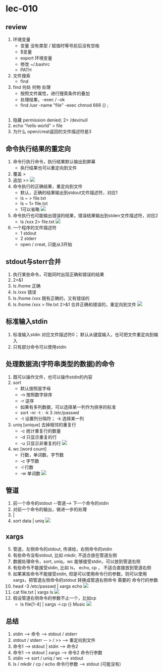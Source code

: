 # lec-010

## review
1. 环境变量
   - 变量 没有类型 / 赋值时等号前后没有空格
   - $变量
   - export 环境变量
   - 修改 ~/.bashrc
   - PATH
2. 文件搜索
   - find
3. find 何处  何物  处理
   - 按照文件属性，进行搜索条件的叠加
   - 处理结果，-exec / -ok
   - find /usr  -name "file" -exec chmod 666 {} \;

## 
1. 隐藏 permission denied;  2> /dev/null
2. echo "hello world" > file
3. 为什么 open/creat返回的文件描述符是3

## 命令执行结果的重定向
1. 命令行执行命令，执行结果默认输出到屏幕
   - 执行结果也可以重定向到文件
2. 覆盖 > 
3. 追加 >>
   ![](fig/2023-04-20-08-25-02.png)
4. 命令执行的正确结果，重定向到文件
   - 默认，正确的结果输出到stdout文件描述符，对应1 
   - ls ~ > file.txt
   - ls ~ 1> file.txt
   - 1可以省略
   ![](fig/2023-04-20-08-28-50.png)
5. 命令执行也可能输出错误的结果，错误结果输出到stderr文件描述符，对应2 
   - ls /xxx 2> file.txt
   ![](fig/2023-04-20-08-31-19.png)
6. 一个程序的文件描述符
   - 1 stdout 
   - 2 stderr 
   - open / creat, 只能从3开始

## stdout与sterr合并 
1. 执行某些命令，可能同时出现正确和错误的结果
2. 2>&1
3. ls /home 正确 
4. ls /xxx 错误 
5. ls /home /xxx 既有正确的，又有错误的
6. ls /home /xxx > file.txt 2>&1 合并正确和错误的，重定向到文件
   ![](fig/2023-04-20-08-41-43.png)

## 标准输入stdin
1. 标准输入stdin 对应文件描述符0； 默认从键盘输入，也可把文件重定向到输入
2. 只有部分命令可以使用stdin 

## 处理数据流(字符串类型的数据)的命令
1. 既可以操作文件，也可以操作stdin的内容
2. sort 
   - 默认按照首字母
   - -n 按照数字排序
   - -r 逆序 
   - 如果有多列数据，可以选择某一列作为排序的标准
   - sort -nr -t : -k 3 /etc/passwd
   - -t 设置列分隔符； -k 选择某一列 
3. uniq [unique] 去掉相邻的重复行
   - -c 统计重复行的数量
   - -d 只显示重复的行
   - -u 只显示非重复的行 
   ![](fig/2023-04-20-10-13-54.png)
4. wc [word count]
   - 行数，单词数，字节数 
   - -c 字节数 
   - -l 行数 
   - -w 单词数
   ![](fig/2023-04-20-10-16-21.png)

## 管道 
1. 前一个命令的stdout --管道--> 下一个命令的stdin 
2. 对前一个命令的输出，做进一步的处理
3. |
4. sort data | uniq 
   ![](fig/2023-04-20-10-19-52.png)

## xargs 
5. 管道，左侧命令的stdout, 传递给，右侧命令的stdin 
6. 有些命令没有stdout,  比如 mkdir, 不适合放在管道左侧 
7. 数据处理命令，sort, uniq，wc 能够接受stdin，可以放到管道右侧 
8. 有些命令不能接受stdin, 比如 ls， echo,  cp ， 不适合直接放到管道右侧
9. 如果某些命令不能接受stdin, 但是可以使用命令行的参数，则可以使用xargs，把管道左侧命令的stdout 转换成管道右侧命令 需要的 命令行的参数
10. head -3 /etc/passwd | xargs echo
    ![](fig/2023-04-20-10-29-11.png)
11. cat file.txt | xargs ls 
    ![](fig/2023-04-20-10-31-27.png)
12. 假设管道右侧命令的参数不止一个，比如cp 
    - ls file[1-4] | xargs -i cp {} Music 
    ![](fig/2023-04-20-10-36-05.png)

## 总结 
1. stdin --> 命令 --> stdout / stderr 
2. stdout / stderr -- > / >> --> 重定向到文件 
3. 命令1 --> stdout | stdin --> 命令2 
4. 命令1 --> stdout | xargs --> 命令2 命令行参数
5. stdin --> sort / uniq / wc --> stdout 
6. ls / mkdir / cp / echo 命令行参数 --> stdout (可能没有)
